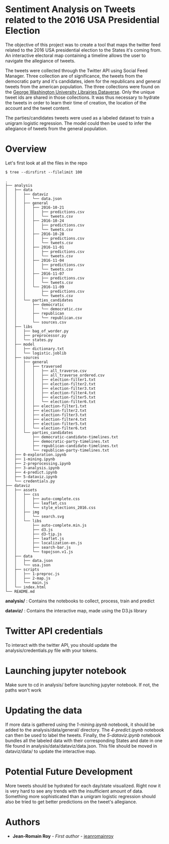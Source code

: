 # Sentiment Analysis on Tweets related to the 2016 USA Presidential Election

The objective of this project was to create a tool that maps the twitter feed related to the 2016 USA presidential election to the States it's coming from. An interactive electoral map containing a timeline allows the user to navigate the allegiance of tweets.

The tweets were collected through the Twitter API using Social Feed Manager. Three collection are of significance, the tweets from the democratic party and it's candidates, idem for the republicans and general tweets from the american population. The three collections were found on the [George Washington University Librairies Dataverse](https://dataverse.harvard.edu/dataset.xhtml?persistentId=doi:10.7910/DVN/PDI7IN). Only the unique tweet ids are shared in those collections. It was thus necessary to hydrate the tweets in order to learn their time of creation, the location of the account and the tweet content.

The parties/candidates tweets were used as a labeled dataset to train a unigram logistic regression. The model could then be used to infer the allegiance of tweets from the general population.

# Overview

Let's first look at all the files in the repo

	$ tree --dirsfirst --filelimit 100

	.
	├── analysis
	│   ├── data
	│   │   ├── dataviz
	│   │   │   └── data.json
	│   │   ├── general
	│   │   │   ├── 2016-10-21
	│   │   │   │   ├── predictions.csv
	│   │   │   │   └── tweets.csv
	│   │   │   ├── 2016-10-24
	│   │   │   │   ├── predictions.csv
	│   │   │   │   └── tweets.csv
	│   │   │   ├── 2016-10-28
	│   │   │   │   ├── predictions.csv
	│   │   │   │   └── tweets.csv
	│   │   │   ├── 2016-11-01
	│   │   │   │   ├── predictions.csv
	│   │   │   │   └── tweets.csv
	│   │   │   ├── 2016-11-04
	│   │   │   │   ├── predictions.csv
	│   │   │   │   └── tweets.csv
	│   │   │   ├── 2016-11-07
	│   │   │   │   ├── predictions.csv
	│   │   │   │   └── tweets.csv
	│   │   │   └── 2016-11-09
	│   │   │       ├── predictions.csv
	│   │   │       └── tweets.csv
	│   │   └── parties_candidates
	│   │       ├── democratic
	│   │       │   └── democratic.csv
	│   │       ├── republican
	│   │       │   └── republican.csv
	│   │       └── sources.csv
	│   ├── libs
	│   │   ├── bag_of_worder.py
	│   │   ├── preprocessor.py
	│   │   └── states.py
	│   ├── model
	│   │   ├── dictionary.txt
	│   │   └── logistic.joblib
	│   ├── sources
	│   │   ├── general
	│   │   │   ├── traversed
	│   │   │   │   ├── all_traverse.csv
	│   │   │   │   ├── all_traverse_ordered.csv
	│   │   │   │   ├── election-filter1.txt
	│   │   │   │   ├── election-filter2.txt
	│   │   │   │   ├── election-filter3.txt
	│   │   │   │   ├── election-filter4.txt
	│   │   │   │   ├── election-filter5.txt
	│   │   │   │   └── election-filter6.txt
	│   │   │   ├── election-filter1.txt
	│   │   │   ├── election-filter2.txt
	│   │   │   ├── election-filter3.txt
	│   │   │   ├── election-filter4.txt
	│   │   │   ├── election-filter5.txt
	│   │   │   └── election-filter6.txt
	│   │   └── parties_candidates
	│   │       ├── democratic-candidate-timelines.txt
	│   │       ├── democratic-party-timelines.txt
	│   │       ├── republican-candidate-timelines.txt
	│   │       └── republican-party-timelines.txt
	│   ├── 0-exploration.ipynb
	│   ├── 1-mining.ipynb
	│   ├── 2-preprocessing.ipynb
	│   ├── 3-analysis.ipynb
	│   ├── 4-predict.ipynb
	│   ├── 5-dataviz.ipynb
	│   └── credentials.py
	├── dataviz
	│   ├── assets
	│   │   ├── css
	│   │   │   ├── auto-complete.css
	│   │   │   ├── leaflet.css
	│   │   │   └── style_elections_2016.css
	│   │   ├── img
	│   │   │   └── search.svg
	│   │   └── libs
	│   │       ├── auto-complete.min.js
	│   │       ├── d3.js
	│   │       ├── d3-tip.js
	│   │       ├── leaflet.js
	│   │       ├── localization-en.js
	│   │       ├── search-bar.js
	│   │       └── topojson.v1.js
	│   ├── data
	│   │   ├── data.json
	│   │   └── usa.json
	│   ├── scripts
	│   │   ├── 1-preproc.js
	│   │   ├── 2-map.js
	│   │   └── main.js
	│   └── index.html
	└── README.md



**analysis/** : Contains the notebooks to collect, process, train and predict

**dataviz/** : Contains the interactive map, made using the D3.js library


# Twitter API credentials

To interact with the twitter API, you should update the analysis/credentials.py file with your tokens.


# Launching jupyter notebook

Make sure to cd in analysis/ before launching jupyter notebook. If not, the paths won't work


# Updating the data

If more data is gathered using the *1-mining.ipynb* notebook, it should be added to the analysis/data/general/ directory. The *4-predict.ipynb* notebook can then be used to label the tweets. Finally, the *5-dataviz.ipynb* notebook bundles all the labeled data with their corresponding States and date in one file found in analysis/data/dataviz/data.json. This file should be moved in dataviz/data/ to update the interactive map.


# Potential Future Development

More tweets should be hydrated for each day/state visualized. Right now it is very hard to see any trends with the insufficient amount of data. Something more sophisticated than a unigram logistic regression should also be tried to get better predictions on the tweet's allegiance.


# Authors

* **Jean-Romain Roy** - *First author* - [jeanromainroy](https://github.com/jeanromainroy)
